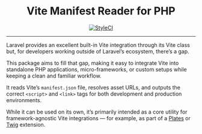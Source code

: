 <div style="text-align: center">
    <h1>Vite Manifest Reader for PHP</h1>
    <a href="https://github.styleci.io/repos/1078430247?branch=main"><img src="https://github.styleci.io/repos/1078430247/shield?branch=main" alt="StyleCI"></a>
</div>

---

Laravel provides an excellent built-in Vite integration through its Vite class but, for developers working outside of Laravel’s ecosystem, there’s a gap.

This package aims to fill that gap, making it easy to integrate Vite into standalone PHP applications, micro-frameworks, or custom setups while keeping a clean and familiar workflow.

It reads Vite’s `manifest.json` file, resolves asset URLs, and outputs the correct `<script>` and `<link>` tags for both development and production environments.

While it can be used on its own, it’s primarily intended as a core utility for framework-agnostic Vite integrations — for example, as part of a [Plates](https://platesphp.com/) or [Twig](https://twig.symfony.com/) extension.
